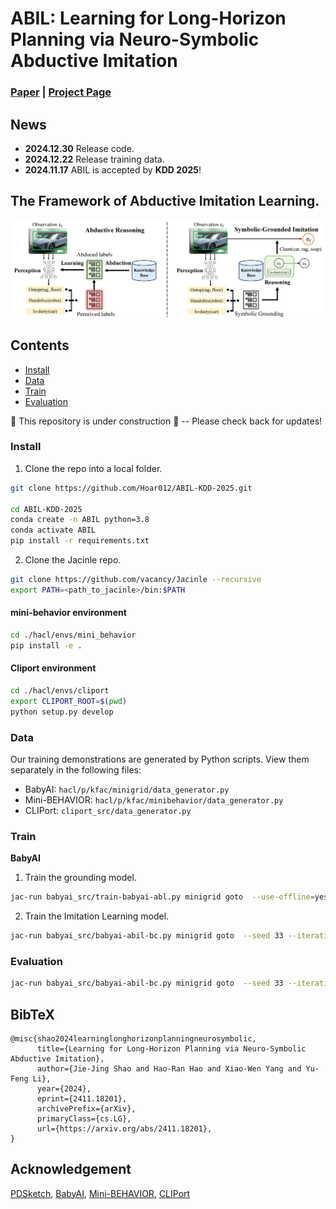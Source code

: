# ABIL: Learning for Long-Horizon Planning via Neuro-Symbolic Abductive Imitation

### [Paper](https://arxiv.org/abs/2411.18201) | [Project Page](https://www.lamda.nju.edu.cn/shaojj/KDD25_ABIL/)

## News
- **2024.12.30** Release code.
- **2024.12.22** Release training data.
- **2024.11.17** ABIL is accepted by **KDD 2025**!

## The Framework of Abductive Imitation Learning.

![ABIL](./images/framework.png)


## Contents

- [Install](#install)
- [Data](#data)
- [Train](#train)
- [Evaluation](#evaluation)

 🚧 This repository is under construction 🚧 -- Please check back for updates!
### Install

1. Clone the repo into a local folder.

```bash
git clone https://github.com/Hoar012/ABIL-KDD-2025.git

cd ABIL-KDD-2025
conda create -n ABIL python=3.8
conda activate ABIL
pip install -r requirements.txt
```

2. Clone the Jacinle repo.

```bash
git clone https://github.com/vacancy/Jacinle --recursive
export PATH=<path_to_jacinle>/bin:$PATH
```

#### mini-behavior environment
``` bash
cd ./hacl/envs/mini_behavior
pip install -e .
```

#### Cliport environment
```bash
cd ./hacl/envs/cliport
export CLIPORT_ROOT=$(pwd)
python setup.py develop
```


### Data
Our training demonstrations are generated by Python scripts. View them separately in the following files:

- BabyAI: `hacl/p/kfac/minigrid/data_generator.py`
- Mini-BEHAVIOR: `hacl/p/kfac/minibehavior/data_generator.py`
- CLIPort: `cliport_src/data_generator.py`


### Train

**BabyAI**

1. Train the grounding model.

```bash
jac-run babyai_src/train-babyai-abl.py minigrid goto  --use-offline=yes --structure-mode abl --action-loss-weight 1 --evaluate-interval 0 --iterations 1000 --append-expr
```

2. Train the Imitation Learning model.

```bash
jac-run babyai_src/babyai-abil-bc.py minigrid goto  --seed 33 --iterations 1000  --append-expr --load_domain dumps/abl-unlock33-load=scratch.pth
```

### Evaluation

```bash
jac-run babyai_src/babyai-abil-bc.py minigrid goto  --seed 33 --iterations 1000  --append-expr --load_domain dumps/abl-unlock33-load=scratch.pth --load dumps/seed33/abil-bc-goto-load=scratch.pth --evaluate
```


## BibTeX

```
@misc{shao2024learninglonghorizonplanningneurosymbolic,
      title={Learning for Long-Horizon Planning via Neuro-Symbolic Abductive Imitation}, 
      author={Jie-Jing Shao and Hao-Ran Hao and Xiao-Wen Yang and Yu-Feng Li},
      year={2024},
      eprint={2411.18201},
      archivePrefix={arXiv},
      primaryClass={cs.LG},
      url={https://arxiv.org/abs/2411.18201}, 
}
```

## Acknowledgement
[PDSketch](https://github.com/vacancy/PDSketch-Alpha-Release), [BabyAI](https://github.com/mila-iqia/babyai), [Mini-BEHAVIOR](https://github.com/StanfordVL/mini_behavior), [CLIPort](https://github.com/cliport/cliport)